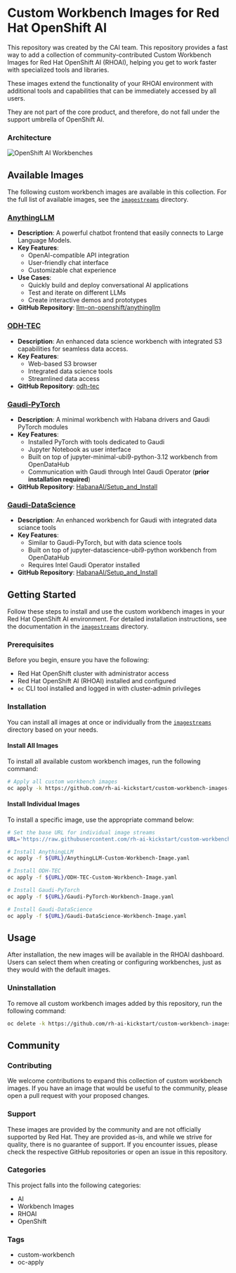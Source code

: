 # Custom Workbench Images for Red Hat OpenShift AI

This repository was created by the CAI team.
This repository provides a fast way to add a collection of community-contributed Custom Workbench Images for Red Hat OpenShift AI (RHOAI), helping you get to work faster with specialized tools and libraries.

These images extend the functionality of your RHOAI environment with additional tools and capabilities that can be immediately accessed by all users.

They are not part of the core product, and therefore, do not fall under the support umbrella of OpenShift AI.


### Architecture

![OpenShift AI Workbenches](assets/images/simple-arch-diag.png)

## Available Images

The following custom workbench images are available in this collection. For the full list of available images, see the [`imagestreams`](./imagestreams) directory.

### [AnythingLLM](./imagestreams/AnythingLLM-Custom-Workbench-Image.yaml)

- **Description**: A powerful chatbot frontend that easily connects to Large Language Models.
- **Key Features**:
  - OpenAI-compatible API integration
  - User-friendly chat interface
  - Customizable chat experience
- **Use Cases**:
  - Quickly build and deploy conversational AI applications
  - Test and iterate on different LLMs
  - Create interactive demos and prototypes
- **GitHub Repository**: [llm-on-openshift/anythingllm](https://github.com/rh-aiservices-bu/llm-on-openshift/tree/main/llm-clients/anythingllm)

### [ODH-TEC](./imagestreams/ODH-TEC-Custom-Workbench-Image.yaml)

- **Description**: An enhanced data science workbench with integrated S3 capabilities for seamless data access.
- **Key Features**:
  - Web-based S3 browser
  - Integrated data science tools
  - Streamlined data access
- **GitHub Repository**: [odh-tec](https://github.com/opendatahub-io-contrib/odh-tec)

### [Gaudi-PyTorch](./imagestreams/Gaudi-PyTorch-Workbench-Image.yaml)

- **Description**: A minimal workbench with Habana drivers and Gaudi PyTorch modules
- **Key Features**:
  - Installed PyTorch with tools dedicated to Gaudi
  - Jupyter Notebook as user interface
  - Built on top of jupyter-minimal-ubi9-python-3.12 workbench from OpenDataHub
  - Communication with Gaudi through Intel Gaudi Operator (**prior installation required**)
- **GitHub Repository**: [HabanaAI/Setup_and_Install](https://github.com/HabanaAI/Setup_and_Install)

### [Gaudi-DataScience](./imagestreams/Gaudi-DataScience-Workbench-Image.yaml)

- **Description**: An enhanced workbench for Gaudi with integrated data sciance tools
- **Key Features**:
  - Similar to Gaudi-PyTorch, but with data science tools
  - Built on top of jupyter-datascience-ubi9-python workbench from OpenDataHub
  - Requires Intel Gaudi Operator installed
- **GitHub Repository**: [HabanaAI/Setup_and_Install](https://github.com/HabanaAI/Setup_and_Install)

## Getting Started

Follow these steps to install and use the custom workbench images in your Red Hat OpenShift AI environment. For detailed installation instructions, see the documentation in the [`imagestreams`](./imagestreams) directory.

### Prerequisites

Before you begin, ensure you have the following:

- Red Hat OpenShift cluster with administrator access
- Red Hat OpenShift AI (RHOAI) installed and configured
- `oc` CLI tool installed and logged in with cluster-admin privileges

### Installation

You can install all images at once or individually from the [`imagestreams`](./imagestreams) directory based on your needs.

#### Install All Images

To install all available custom workbench images, run the following command:

```bash
# Apply all custom workbench images
oc apply -k https://github.com/rh-ai-kickstart/custom-workbench-images-examples/imagestreams/
```

#### Install Individual Images

To install a specific image, use the appropriate command below:

```bash
# Set the base URL for individual image streams
URL='https://raw.githubusercontent.com/rh-ai-kickstart/custom-workbench-images-examples/main/imagestreams'

# Install AnythingLLM
oc apply -f ${URL}/AnythingLLM-Custom-Workbench-Image.yaml

# Install ODH-TEC
oc apply -f ${URL}/ODH-TEC-Custom-Workbench-Image.yaml

# Install Gaudi-PyTorch
oc apply -f ${URL}/Gaudi-PyTorch-Workbench-Image.yaml

# Install Gaudi-DataScience
oc apply -f ${URL}/Gaudi-DataScience-Workbench-Image.yaml
```

## Usage

After installation, the new images will be available in the RHOAI dashboard. Users can select them when creating or configuring workbenches, just as they would with the default images.

### Uninstallation

To remove all custom workbench images added by this repository, run the following command:

```bash
oc delete -k https://github.com/rh-ai-kickstart/custom-workbench-images-examples/imagestreams/
```

## Community

### Contributing

We welcome contributions to expand this collection of custom workbench images. If you have an image that would be useful to the community, please open a pull request with your proposed changes.

### Support

These images are provided by the community and are not officially supported by Red Hat. They are provided as-is, and while we strive for quality, there is no guarantee of support. If you encounter issues, please check the respective GitHub repositories or open an issue in this repository. 


### Categories

This project falls into the following categories:

- AI
- Workbench Images
- RHOAI
- OpenShift

### Tags

- custom-workbench
- oc-apply
